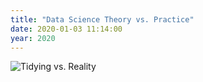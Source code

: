 ```yaml
---
title: "Data Science Theory vs. Practice"
date: 2020-01-03 11:14:00
year: 2020
---
```


<img src="{{ '/files/2020/01/tidying-vs-reality.png' | relative_url }}" alt="Tidying vs. Reality" class="centered">
